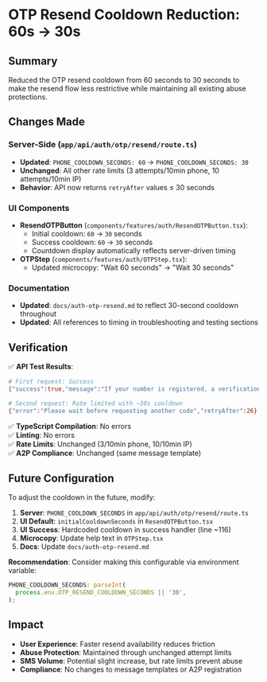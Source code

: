 # OTP Resend Cooldown Reduction: 60s → 30s

## Summary

Reduced the OTP resend cooldown from 60 seconds to 30 seconds to make the resend flow less restrictive while maintaining all existing abuse protections.

## Changes Made

### Server-Side (`app/api/auth/otp/resend/route.ts`)

- **Updated**: `PHONE_COOLDOWN_SECONDS: 60` → `PHONE_COOLDOWN_SECONDS: 30`
- **Unchanged**: All other rate limits (3 attempts/10min phone, 10 attempts/10min IP)
- **Behavior**: API now returns `retryAfter` values ≤ 30 seconds

### UI Components

- **ResendOTPButton** (`components/features/auth/ResendOTPButton.tsx`):
  - Initial cooldown: `60` → `30` seconds
  - Success cooldown: `60` → `30` seconds
  - Countdown display automatically reflects server-driven timing
- **OTPStep** (`components/features/auth/OTPStep.tsx`):
  - Updated microcopy: "Wait 60 seconds" → "Wait 30 seconds"

### Documentation

- **Updated**: `docs/auth-otp-resend.md` to reflect 30-second cooldown throughout
- **Updated**: All references to timing in troubleshooting and testing sections

## Verification

✅ **API Test Results**:

```bash
# First request: Success
{"success":true,"message":"If your number is registered, a verification code was sent.","remaining":2}

# Second request: Rate limited with ~30s cooldown
{"error":"Please wait before requesting another code","retryAfter":26}
```

✅ **TypeScript Compilation**: No errors  
✅ **Linting**: No errors  
✅ **Rate Limits**: Unchanged (3/10min phone, 10/10min IP)  
✅ **A2P Compliance**: Unchanged (same message template)

## Future Configuration

To adjust the cooldown in the future, modify:

1. **Server**: `PHONE_COOLDOWN_SECONDS` in `app/api/auth/otp/resend/route.ts`
2. **UI Default**: `initialCooldownSeconds` in `ResendOTPButton.tsx`
3. **UI Success**: Hardcoded cooldown in success handler (line ~116)
4. **Microcopy**: Update help text in `OTPStep.tsx`
5. **Docs**: Update `docs/auth-otp-resend.md`

**Recommendation**: Consider making this configurable via environment variable:

```typescript
PHONE_COOLDOWN_SECONDS: parseInt(
  process.env.OTP_RESEND_COOLDOWN_SECONDS || '30',
);
```

## Impact

- **User Experience**: Faster resend availability reduces friction
- **Abuse Protection**: Maintained through unchanged attempt limits
- **SMS Volume**: Potential slight increase, but rate limits prevent abuse
- **Compliance**: No changes to message templates or A2P registration
